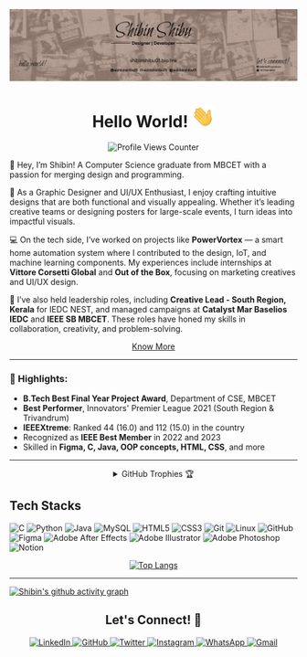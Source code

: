 <p align="center">
  <img src="Banner.png" alt="GitHub Banner">
</p>

<h1 align="center">Hello World! <img src="https://raw.githubusercontent.com/ABSphreak/ABSphreak/master/gifs/Hi.gif" width="40"></h1>

<p align="center">
  <img src="https://komarev.com/ghpvc/?username=shibinshibu01&theme=blue-green" alt="Profile Views Counter">
</p>

<p>👋 Hey, I’m Shibin! A Computer Science graduate from MBCET with a passion for merging design and programming.</p>

<p>🎨 As a Graphic Designer and UI/UX Enthusiast, I enjoy crafting intuitive designs that are both functional and visually appealing. Whether it’s leading creative teams or designing posters for large-scale events, I turn ideas into impactful visuals.</p>

<p>💻 On the tech side, I’ve worked on projects like <b>PowerVortex</b> — a smart home automation system where I contributed to the design, IoT, and machine learning components. My experiences include internships at <b>Vittore Corsetti Global</b> and <b>Out of the Box</b>, focusing on marketing creatives and UI/UX design.</p>

<p>🚀 I’ve also held leadership roles, including <b>Creative Lead - South Region, Kerala</b> for IEDC NEST, and managed campaigns at <b>Catalyst Mar Baselios IEDC</b> and <b>IEEE SB MBCET</b>. These roles have honed my skills in collaboration, creativity, and problem-solving.</p>

<p align="center">
  <a href="https://shibinshibu01.bio.link/" target="_blank">Know More</a>
</p>

---

### 🌟 Highlights:

- **B.Tech Best Final Year Project Award**, Department of CSE, MBCET  
- **Best Performer**, Innovators' Premier League 2021 (South Region & Trivandrum)  
- **IEEEXtreme**: Ranked 44 (16.0) and 112 (15.0) in the country  
- Recognized as **IEEE Best Member** in 2022 and 2023  
- Skilled in **Figma, C, Java, OOP concepts, HTML, CSS**, and more  

---
<details align="center">
  <summary>GitHub Trophies 🏆</summary>
<p align="center">
  <a href="https://github.com/ryo-ma/github-profile-trophy" target="_blank">
    <img src="https://github-profile-trophy.vercel.app/?username=shibinshibu01&theme=gruvbox"/>
  </a>
</p>
</details>

<h2>Tech Stacks</h2>
<p>
    <img src="https://img.shields.io/badge/c-%2300599C.svg?style=for-the-badge&logo=c&logoColor=white" alt="C" height="40"/> 
    <img src="https://img.shields.io/badge/python-3670A0?style=for-the-badge&logo=python&logoColor=ffdd54" alt="Python" height="40"/> 
    <img src="https://img.shields.io/badge/java-%23ED8B00.svg?style=for-the-badge&logo=java&logoColor=white" alt="Java" height="40"/> 
    <img src="https://img.shields.io/badge/mysql-%2300f.svg?style=for-the-badge&logo=mysql&logoColor=white" alt="MySQL" height="40"/> 
    <img src="https://img.shields.io/badge/html5-%23E34F26.svg?style=for-the-badge&logo=html5&logoColor=white" alt="HTML5" height="40"/> 
    <img src="https://img.shields.io/badge/css3-%231572B6.svg?style=for-the-badge&logo=css3&logoColor=white" alt="CSS3" height="40"/> 
    <img src="https://img.shields.io/badge/Git-fc6d26?style=for-the-badge&logo=git&logoColor=white" alt="Git" height="40"/> 
    <img src="https://img.shields.io/badge/Linux-FCC624?style=for-the-badge&logo=linux&logoColor=black" alt="Linux" height="40"/> 
    <img src="https://img.shields.io/badge/GitHub-%23121011.svg?style=for-the-badge&logo=github&logoColor=white" alt="GitHub" height="40"/> 
    <img src="https://img.shields.io/badge/figma-%23F24E1E.svg?style=for-the-badge&logo=figma&logoColor=white" alt="Figma" height="40"/> 
    <img src="https://img.shields.io/badge/Adobe%20After%20Effects-9999FF.svg?style=for-the-badge&logo=Adobe%20After%20Effects&logoColor=white" alt="Adobe After Effects" height="40"/> 
    <img src="https://img.shields.io/badge/adobeillustrator-%23FF9A00.svg?style=for-the-badge&logo=adobeillustrator&logoColor=white" alt="Adobe Illustrator" height="40"/> 
    <img src="https://img.shields.io/badge/Adobe%20Photoshop-31A8FF.svg?style=for-the-badge&logo=Adobe%20Photoshop&logoColor=white" alt="Adobe Photoshop" height="40"/> 
    <img src="https://img.shields.io/badge/Notion-%23000000.svg?style=for-the-badge&logo=notion&logoColor=white" alt="Notion" height="40"/>
</p>
<div align="center">
    <a href="https://github.com/shibinshibu01">
        <img src="https://github-readme-stats.vercel.app/api/top-langs/?username=shibinshibu01&theme=gruvbox" alt="Top Langs">
    </a>
</div>

---
[![Shibin's github activity graph](https://github-readme-activity-graph.vercel.app/graph?username=shibinshibu01&theme=gruvbox)](https://github.com/ashutosh00710/github-readme-activity-graph)

<h2 align="center">Let's Connect! 🤝</h2>
<p align="center">
    <a href="https://linkedin.com/in/shibinshibu01" target="_blank">
      <img alt="LinkedIn" src="https://img.shields.io/badge/LinkedIn-%230077B5.svg?&style=for-the-badge&logo=linkedin&logoColor=white">
    </a>
    <a href="https://github.com/shibinshibu01" target="_blank">
      <img alt="GitHub" src="https://img.shields.io/badge/GitHub-%23121011.svg?&style=for-the-badge&logo=github&logoColor=white">
    </a>
    <a href="https://twitter.com/shibinshibu01" target="_blank">
      <img alt="Twitter" src="https://img.shields.io/badge/Twitter-%231DA1F2.svg?&style=for-the-badge&logo=twitter&logoColor=white">
    </a>
    <a href="https://instagram.com/shibinshibu01" target="_blank">
      <img alt="Instagram" src="https://img.shields.io/badge/Instagram-E4405F.svg?&style=for-the-badge&logo=instagram&logoColor=white">
    </a>
    <a href="https://wa.me/+917736058923" target="_blank">
      <img alt="WhatsApp" src="https://img.shields.io/badge/WhatsApp-25D366.svg?&style=for-the-badge&logo=whatsapp&logoColor=white">
    </a>
    <a href="mailto:shibinsb01@gmail.com">
      <img alt="Gmail" src="https://img.shields.io/badge/Gmail-D14836?style=for-the-badge&logo=gmail&logoColor=white">
    </a>
</p>
